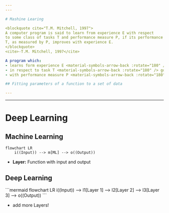 ```yaml
---
---

# Mashine Learing

<blockquote cite="T.M. Mitchell, 1997">
A computer program is said to learn from experience E with respect
to some class of tasks T and performance measure P, if its performance at tasks in
T, as measured by P, improves with experience E.
</blockquote>
<cite>-T.M. Mitchell, 1997</cite>

A program which:
- learns form experience E <material-symbols-arrow-back :rotate="180" /> data
- in respect to task T <material-symbols-arrow-back :rotate="180" /> goal
- with performance measure P <material-symbols-arrow-back :rotate="180" /> loss function

## Fitting parameters of a function to a set of data

---
```

---
# Deep Learning

## Machine Learning
```mermaid
flowchart LR
    i((Input)) --> m[ML] --> o((Output))
```
- **Layer:** Function with input and output

<div v-click class="mt-5">
<h2>Deep Learning</h2>
```mermaid
flowchart LR
    i((Input)) --> l1[Layer 1] --> l2[Layer 2] --> l3[Layer 3] --> o((Output))
```
<ul>
    <li>add more Layers!</li>
</ul>
</div>